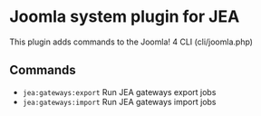 # Joomla system plugin for JEA

This plugin adds commands to the Joomla! 4 CLI (cli/joomla.php)

## Commands

- `jea:gateways:export` Run JEA gateways export jobs
- `jea:gateways:import` Run JEA gateways import jobs
